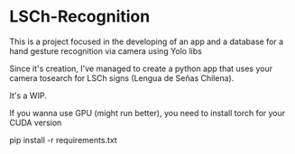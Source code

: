 # LSCh-Recognition
This is a project focused in the developing of an app and a database for a hand gesture recognition via camera using Yolo libs 

Since it's creation, I've managed to create a python app that uses your camera tosearch for LSCh signs (Lengua de Señas Chilena).

It's a WIP.

If you wanna use GPU (might run better), you need to install torch for your CUDA version

pip install -r requirements.txt